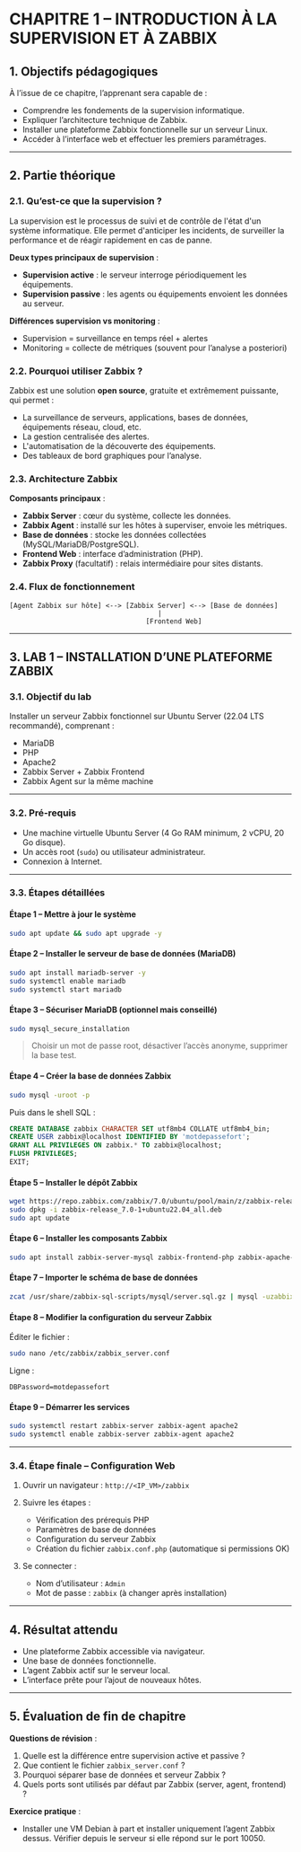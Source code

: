 # CHAPITRE 1 – INTRODUCTION À LA SUPERVISION ET À ZABBIX

## 1. Objectifs pédagogiques

À l’issue de ce chapitre, l’apprenant sera capable de :

* Comprendre les fondements de la supervision informatique.
* Expliquer l’architecture technique de Zabbix.
* Installer une plateforme Zabbix fonctionnelle sur un serveur Linux.
* Accéder à l’interface web et effectuer les premiers paramétrages.

---

## 2. Partie théorique

### 2.1. Qu’est-ce que la supervision ?

La supervision est le processus de suivi et de contrôle de l'état d'un système informatique. Elle permet d'anticiper les incidents, de surveiller la performance et de réagir rapidement en cas de panne.

**Deux types principaux de supervision** :

* **Supervision active** : le serveur interroge périodiquement les équipements.
* **Supervision passive** : les agents ou équipements envoient les données au serveur.

**Différences supervision vs monitoring** :

* Supervision = surveillance en temps réel + alertes
* Monitoring = collecte de métriques (souvent pour l’analyse a posteriori)

### 2.2. Pourquoi utiliser Zabbix ?

Zabbix est une solution **open source**, gratuite et extrêmement puissante, qui permet :

* La surveillance de serveurs, applications, bases de données, équipements réseau, cloud, etc.
* La gestion centralisée des alertes.
* L'automatisation de la découverte des équipements.
* Des tableaux de bord graphiques pour l’analyse.

### 2.3. Architecture Zabbix

**Composants principaux** :

* **Zabbix Server** : cœur du système, collecte les données.
* **Zabbix Agent** : installé sur les hôtes à superviser, envoie les métriques.
* **Base de données** : stocke les données collectées (MySQL/MariaDB/PostgreSQL).
* **Frontend Web** : interface d’administration (PHP).
* **Zabbix Proxy** (facultatif) : relais intermédiaire pour sites distants.

### 2.4. Flux de fonctionnement

```
[Agent Zabbix sur hôte] <--> [Zabbix Server] <--> [Base de données]
                                     |
                                  [Frontend Web]
```

---

## 3. LAB 1 – INSTALLATION D’UNE PLATEFORME ZABBIX

### 3.1. Objectif du lab

Installer un serveur Zabbix fonctionnel sur Ubuntu Server (22.04 LTS recommandé), comprenant :

* MariaDB
* PHP
* Apache2
* Zabbix Server + Zabbix Frontend
* Zabbix Agent sur la même machine

---

### 3.2. Pré-requis

* Une machine virtuelle Ubuntu Server (4 Go RAM minimum, 2 vCPU, 20 Go disque).
* Un accès root (`sudo`) ou utilisateur administrateur.
* Connexion à Internet.

---

### 3.3. Étapes détaillées

#### Étape 1 – Mettre à jour le système

```bash
sudo apt update && sudo apt upgrade -y
```

#### Étape 2 – Installer le serveur de base de données (MariaDB)

```bash
sudo apt install mariadb-server -y
sudo systemctl enable mariadb
sudo systemctl start mariadb
```

#### Étape 3 – Sécuriser MariaDB (optionnel mais conseillé)

```bash
sudo mysql_secure_installation
```

> Choisir un mot de passe root, désactiver l’accès anonyme, supprimer la base test.

#### Étape 4 – Créer la base de données Zabbix

```bash
sudo mysql -uroot -p
```

Puis dans le shell SQL :

```sql
CREATE DATABASE zabbix CHARACTER SET utf8mb4 COLLATE utf8mb4_bin;
CREATE USER zabbix@localhost IDENTIFIED BY 'motdepassefort';
GRANT ALL PRIVILEGES ON zabbix.* TO zabbix@localhost;
FLUSH PRIVILEGES;
EXIT;
```

#### Étape 5 – Installer le dépôt Zabbix

```bash
wget https://repo.zabbix.com/zabbix/7.0/ubuntu/pool/main/z/zabbix-release/zabbix-release_7.0-1+ubuntu22.04_all.deb
sudo dpkg -i zabbix-release_7.0-1+ubuntu22.04_all.deb
sudo apt update
```

#### Étape 6 – Installer les composants Zabbix

```bash
sudo apt install zabbix-server-mysql zabbix-frontend-php zabbix-apache-conf zabbix-sql-scripts zabbix-agent -y
```

#### Étape 7 – Importer le schéma de base de données

```bash
zcat /usr/share/zabbix-sql-scripts/mysql/server.sql.gz | mysql -uzabbix -p zabbix
```

#### Étape 8 – Modifier la configuration du serveur Zabbix

Éditer le fichier :

```bash
sudo nano /etc/zabbix/zabbix_server.conf
```

Ligne :

```
DBPassword=motdepassefort
```

#### Étape 9 – Démarrer les services

```bash
sudo systemctl restart zabbix-server zabbix-agent apache2
sudo systemctl enable zabbix-server zabbix-agent apache2
```

---

### 3.4. Étape finale – Configuration Web

1. Ouvrir un navigateur :
   `http://<IP_VM>/zabbix`

2. Suivre les étapes :

   * Vérification des prérequis PHP
   * Paramètres de base de données
   * Configuration du serveur Zabbix
   * Création du fichier `zabbix.conf.php` (automatique si permissions OK)

3. Se connecter :

   * Nom d’utilisateur : `Admin`
   * Mot de passe : `zabbix` (à changer après installation)

---

## 4. Résultat attendu

* Une plateforme Zabbix accessible via navigateur.
* Une base de données fonctionnelle.
* L’agent Zabbix actif sur le serveur local.
* L’interface prête pour l’ajout de nouveaux hôtes.

---

## 5. Évaluation de fin de chapitre

**Questions de révision** :

1. Quelle est la différence entre supervision active et passive ?
2. Que contient le fichier `zabbix_server.conf` ?
3. Pourquoi séparer base de données et serveur Zabbix ?
4. Quels ports sont utilisés par défaut par Zabbix (server, agent, frontend) ?

**Exercice pratique** :

* Installer une VM Debian à part et installer uniquement l’agent Zabbix dessus. Vérifier depuis le serveur si elle répond sur le port 10050.
